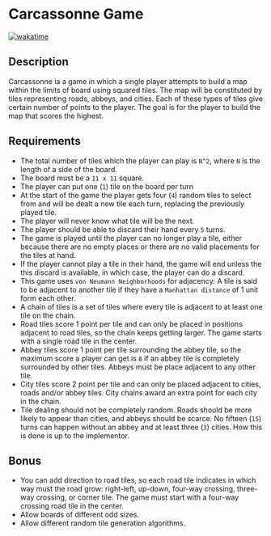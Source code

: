 # Carcassonne Game

[![wakatime](https://wakatime.com/badge/user/8ef73281-6d0a-4758-af11-fd880ca3009c/project/ccb9fbc1-1569-4227-bd1a-2dead456a1ad.svg)](https://wakatime.com/badge/user/8ef73281-6d0a-4758-af11-fd880ca3009c/project/ccb9fbc1-1569-4227-bd1a-2dead456a1ad)

## Description

Carcassonne ia a game in which a single player attempts to build a map within the limits of board using squared tiles. The map will be constituted by tiles representing roads, abbeys, and cities. Each of these types of tiles give certain number of points to the player. The goal is for the player to build the map that scores the highest.

## Requirements

- The total number of tiles which the player can play is `N^2`, where `N` is the length of a side of the board.
- The board must be a `11 x 11` square.
- The player can put one (`1`) tile on the board per turn
- At the start of the game the player gets four (`4`) random tiles to select from and will be dealt a new tile each turn, replacing the previously played tile.
- The player will never know what tile will be the next.
- The player should be able to discard their hand every `5` turns.
- The game is played until the player can no longer play a tile, either because there are no empty places or there are no valid placements for the tiles at hand.
- If the player cannot play a tile in their hand, the game will end unless the this discard is available, in which case, the player can do a discard.
- This game uses `von Neumann Neighborhoods` for adjacency: A tile is said to be adjacent to another tile if they have a `Manhattan distance` of 1 unit form each other.
- A chain of tiles is a set of tiles where every tile is adjacent to at least one tile on the chain.
- Road tiles score 1 point per tile and can only be placed in positions adjacent to road tiles, so the chain keeps getting larger. The game starts with a single road tile in the center.
- Abbey tiles score 1 point per tile surrounding the abbey tile, so the maximum score a player can get is `8` if an abbey tile is completely surrounded by other tiles. Abbeys must be place adjacent to any other tile.
- City tiles score 2 point per tile and can only be placed adjacent to cities, roads and/or abbey tiles. City chains award an extra point for each city in the chain.
- Tile dealing should not be completely random. Roads should be more likely to appear than cities, and abbeys should be scarce. No fifteen (`15`) turns can happen without an abbey and at least three (`3`) cities. How this is done is up to the implementor.

## Bonus

- You can add direction to road tiles, so each road tile indicates in which way must the road grow: right-left, up-down, four-way crossing, three-way crossing, or corner tile. The game must start with a four-way crossing road tile in the center.
- Allow boards of different odd sizes.
- Allow different random tile generation algorithms.
